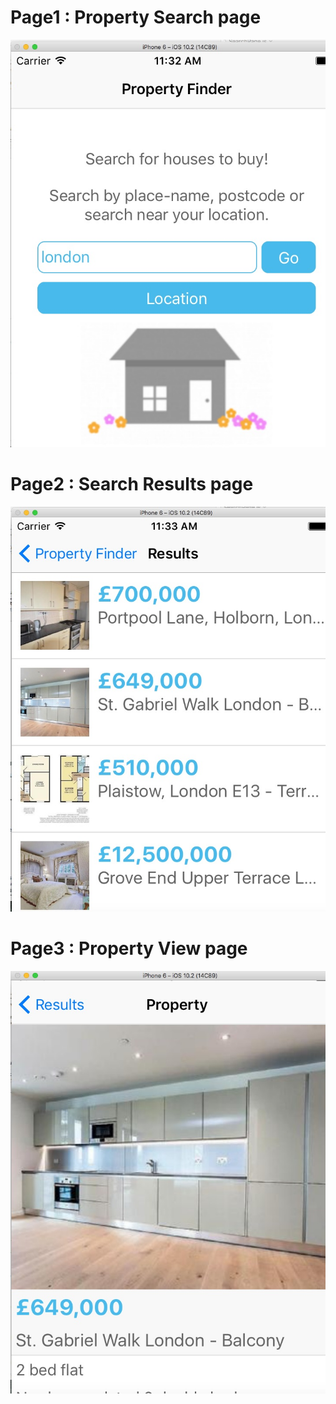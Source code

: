 


# Page1 : Property Search page
![Search Page](./SearchPage.jpg?raw=true)

# Page2 : Search Results page
![Search Results](./SearchResults.jpg?raw=true)

# Page3 : Property View page
![Property View](./PropertyView.jpg?raw=true)